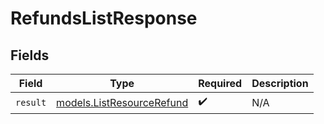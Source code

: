 # RefundsListResponse


## Fields

| Field                                                        | Type                                                         | Required                                                     | Description                                                  |
| ------------------------------------------------------------ | ------------------------------------------------------------ | ------------------------------------------------------------ | ------------------------------------------------------------ |
| `result`                                                     | [models.ListResourceRefund](../models/listresourcerefund.md) | :heavy_check_mark:                                           | N/A                                                          |